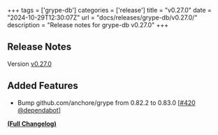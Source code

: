 +++
tags = ['grype-db']
categories = ['release']
title = "v0.27.0"
date = "2024-10-29T12:30:07Z"
url = "docs/releases/grype-db/v0.27.0/"
description = "Release notes for grype-db v0.27.0"
+++

## Release Notes

Version [v0.27.0](https://github.com/anchore/grype-db/releases/tag/v0.27.0)

## Added Features

- Bump github.com/anchore/grype from 0.82.2 to 0.83.0 [[#420](https://github.com/anchore/grype-db/pull/420) [@dependabot](https://github.com/dependabot)]

**[(Full Changelog)](https://github.com/anchore/grype-db/compare/v0.26.0...v0.27.0)**

